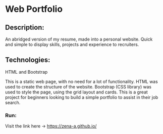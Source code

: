 # Web Portfolio 

## Description:

An abridged version of my resume, made into a personal website. Quick and simple to display skills, projects and experience to recruiters. 

## Technologies: 

HTML and Bootstrap

This is a static web page, with no need for a lot of functionality. HTML was used to create the structure of the website. Bootstrap (CSS library) was used to style the 
page, using the grid layout and cards. This is a great project for beginners looking to build a simple portfolio to assist in their job search. 

### Run: 

Visit the link here -> https://zena-a.github.io/
